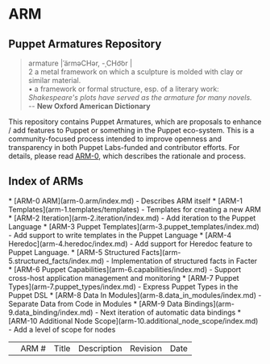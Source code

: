ARM
===

Puppet Armatures Repository
---------------------------

<blockquote>
armature |ˈärməCHər, -ˌCHo͝or |<br />
2 a metal framework on which a sculpture is molded with clay or similar material. <br />
• a framework or formal structure, esp. of a literary work: <i>Shakespeare's plots have served as the armature for many novels.</i><br />
-- <b>New Oxford American Dictionary</b>
</blockquote>

This repository contains Puppet Armatures, which are proposals to enhance / add features to Puppet or something in the Puppet
eco-system. This is a community-focused process intended to improve openness and transparency in both Puppet Labs-funded
and contributor efforts. For details, please read [ARM-0](arm-0.arm/index.md), which describes the rationale and process.

Index of ARMs
-------------
<table>
<th>
  <td>ARM #</td>
  <td>Title</td>
  <td>Description</td>
  <td>Revision</td>
  <td>Date</td>
</th>
<tr>
* [ARM-0 ARM](arm-0.arm/index.md) - Describes ARM itself
</tr><tr>
* [ARM-1 Templates](arm-1.templates/templates) - Templates for creating a new ARM
</tr><tr>
* [ARM-2 Iteration](arm-2.iteration/index.md) - Add iteration to the Puppet Language
</tr><tr>
* [ARM-3 Puppet Templates](arm-3.puppet_templates/index.md) - Add support to write templates in the Puppet Language
</tr><tr>
* [ARM-4 Heredoc](arm-4.heredoc/index.md) - Add support for Heredoc feature to Puppet Language.
</tr><tr>
* [ARM-5 Structured Facts](arm-5.structured_facts/index.md) - Implementation of structured facts in Facter
</tr><tr>
* [ARM-6 Puppet Capabilities](arm-6.capabilities/index.md) - Support cross-host application management and monitoring
</tr><tr>
* [ARM-7 Puppet Types](arm-7.puppet_types/index.md) - Express Puppet Types in the Puppet DSL
</tr><tr>
* [ARM-8 Data In Modules](arm-8.data_in_modules/index.md) - Separate Data from Code in Modules
</tr><tr>
* [ARM-9 Data Bindings](arm-9.data_binding/index.md) - Next iteration of automatic data bindings
</tr><tr>
* [ARM-10 Additional Node Scope](arm-10.additional_node_scope/index.md) - Add a level of scope for nodes
</tr>
</table>